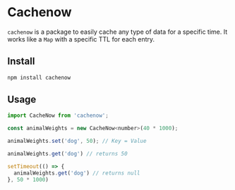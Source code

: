 # Cachenow

`cachenow` is a package to easily cache any type of data for a specific time. It works like a `Map` with a specific TTL for each entry.

## Install

```sh
npm install cachenow
```

## Usage

```javascript
import CacheNow from 'cachenow';

const animalWeights = new CacheNow<number>(40 * 1000);

animalWeights.set('dog', 50); // Key = Value

animalWeights.get('dog') // returns 50

setTimeout(() => {
  animalWeights.get('dog') // returns null
}, 50 * 1000)
```
